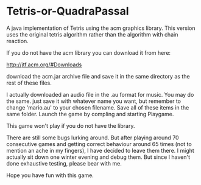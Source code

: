 Tetris-or-QuadraPassal
======================

A java implementation of Tetris using the acm graphics library. This version uses the original
tetris algorithm rather than the algorithm with chain reaction.


If you do not have the acm library you can download it from here:


http://jtf.acm.org/#Downloads
 
download the acm.jar archive file and save it in the same directory as the rest of these files.

I actually downloaded an audio file in the .au format for music.
You may do the same. just save it with whatever name you want, but remember to change 'mario.au' to your 
chosen filename. Save all of these items in the same folder.
Launch the game by compling and starting Playgame.


This game won't play if you do not have the library.

There are still some bugs lurking around. But after playing around 70 consecutive games and getting correct behaviour
around 65 times (not to mention an ache in my fingers), I have decided to leave them there. I might actually sit down 
one winter evening and debug them. But since I haven't done exhaustive testing, please bear with me. 



Hope you have fun with this game.
